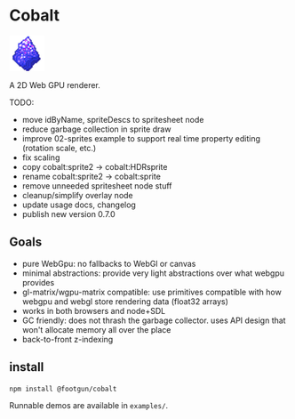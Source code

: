# Cobalt

![A chunk of cobalt](cobaltx2.png)

A 2D Web GPU renderer.


TODO:

* move idByName, spriteDescs to spritesheet node
* reduce garbage collection in sprite draw
* improve 02-sprites example to support real time property editing (rotation scale, etc.)
* fix scaling
* copy cobalt:sprite2 -> cobalt:HDRsprite
* rename cobalt:sprite2 -> cobalt:sprite
* remove unneeded spritesheet node stuff
* cleanup/simplify overlay node
* update usage docs, changelog
* publish new version 0.7.0


## Goals

* pure WebGpu: no fallbacks to WebGl or canvas
* minimal abstractions: provide very light abstractions over what webgpu provides
* gl-matrix/wgpu-matrix compatible: use primitives compatible with how webgpu and webgl store rendering data (float32 arrays)
* works in both browsers and node+SDL
* GC friendly: does not thrash the garbage collector. uses API design that won't allocate memory all over the place
* back-to-front z-indexing


## install

```bash
npm install @footgun/cobalt
```

Runnable demos are available in `examples/`.
